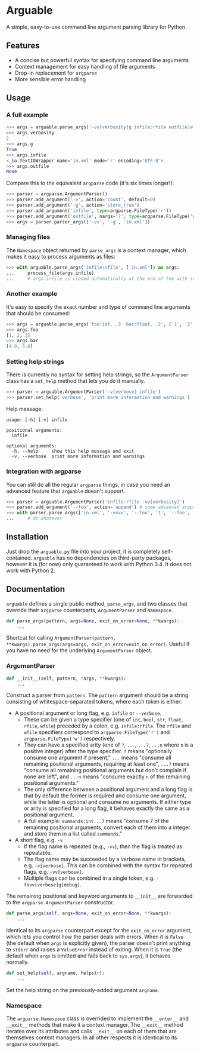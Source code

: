 # Arguable

A simple, easy-to-use command line argument parsing library for Python.

## Features

- A concise but powerful syntax for specifying command line arguments
- Context management for easy handling of file arguments
- Drop-in replacement for `argparse`
- More sensible error handling

## Usage

### A full example

```python
>>> args = arguable.parse_args('-vv[verbosity]g infile:rfile outfile:wfile?', ['-vv', '-g', 'in.xml'])
>>> args.verbosity
2
>>> args.g
True
>>> args.infile
<_io.TextIOWrapper name='in.xml' mode='r' encoding='UTF-8'>
>>> args.outfile
None
```

Compare this to the equivalent `argparse` code (it's six times longer!):

```python
>>> parser = argparse.ArgumentParser()
>>> parser.add_argument('-v', action='count', default=0)
>>> parser.add_argument('-g', action='store_true')
>>> parser.add_argument('infile', type=argparse.FileType('r'))
>>> parser.add_argument('outfile', nargs='?', type=argparse.FileType('w'))
>>> args = parser.parser_args(['-vv', '-g', 'in.xml'])
```

### Managing files

The `Namespace` object returned by `parse_args` is a context manager, which makes it easy to process arguments as files:

```python
>>> with arguable.parse_args('infile:rfile', ['in.xml']) as args:
...     process_file(args.infile)
...     # args.infile is closed automatically at the end of the with statement
```

### Another example

It's easy to specify the exact number and type of command line arguments that should be consumed:

```python
>>> args = arguable.parse_args('foo:int...3  bar:float...2', ['1', '2', '3', '4', '5'])
>>> args.foo
[1, 2, 3]
>>> args.bar
[4.0, 5.0]
```

### Setting help strings

There is currently no syntax for setting help strings, so the `ArgumentParser` class has a `set_help` method that lets you do it manually.

```python
>>> parser = arguable.ArgumentParser('-v[verbose] infile')
>>> parser.set_help('verbose', 'print more information and warnings')
```

Help message:

```
usage: [-h] [-v] infile

positional arguments:
  infile

optional arguments:
  -h, --help     show this help message and exit
  -v, --verbose  print more information and warnings
```

### Integration with argparse

You can still do all the regular `argparse` things, in case you need an advanced feature that `arguable` doesn't support.

```python
>>> parser = arguable.ArgumentParser('infile:rfile -vv[verbosity]')
>>> parser.add_argument('--foo', action='append') # some advanced argparse functionality
>>> with parser.parse_args(['in.xml', '-vvvv', '--foo', '1', '--foo', '2']) as args:
...     # do whatever
```

## Installation

Just drop the `arguable.py` file into your project; it is completely self-contained. `arguable` has no dependencies on third-party packages, however it is (for now) only guaranteed to work with Python 3.4. It does not work with Python 2.

## Documentation

`arguable` defines a single public method, `parse_args`, and two classes that override their `argparse` counterparts, `ArgumentParser` and `Namespace`.

```python
def parse_args(pattern, args=None, exit_on_error=None, **kwargs):
    ...
```

Shortcut for calling `ArgumentParser(pattern, **kwargs).parse_args(args=args, exit_on_error=exit_on_error)`. Useful if you have no need for the underlying `ArgumentParser` object.

### ArgumentParser

```python
def __init__(self, pattern, *args, **kwargs):
    ...
```

Construct a parser from `pattern`.  The `pattern` argument should be a string consisting of whitespace-separated tokens, where each token is either:

- A positional argument or long flag, e.g. `infile` or `--verbose`. 
  - These can be given a type specifier (one of `int`, `bool`, `str`, `float`, `rfile`, `wfile`) preceded by a colon, e.g. `infile:rfile`. The `rfile` and `wfile` specifiers correspond to `argparse.FileType('r')` and `argparse.FileType('w')` respectively.
  - They can have a specified arity (one of `?`, `...`,  `...?`, `...n` where `n` is a positive integer) after the type specifier. `?` means "optionally consume one argument if present," `...` means "consume all remaining positional arguments, requiring at least one", `...?` means "consume all remaining positional arguments but don't complain if none are left", and `...n` means "consume exactly `n` of the remaining positional arguments."
  - The only difference between a positional argument and a long flag is that by default the former is required and consume one argument, while the latter is optional and consume no arguments. If either type or arity is specified for a long flag, it behaves exactly the same as a positional argument.
  - A full example: `summands:int...7` means "consume 7 of the remaining positional arguments, convert each of them into a integer and store them in a list called `summands`."
- A short flag, e.g. `-v`
  - If the flag name is repeated (e.g., `-vv`), then the flag is treated as repeatable.
  - The flag name may be succeeded by a verbose name in brackets, e.g. `-v[verbose]`. This can be combined with the syntax for repeated flags, e.g. `-vv[verbose]`.
  - Multiple flags can be combined in a single token, e.g. `-fovv[verbose]g[debug]`.

The remaining positional and keyword arguments to `__init__` are forwarded to the `argparse.ArgumentParser` constructor.

```python
def parse_args(self, args=None, exit_on_error=None, **kwargs):
    ...
```

Identical to its `argparse` counterpart except for the `exit_on_error` argument, which lets you control how the parser deals with errors. When it is `False` (the default when `args` is explicitly given), the parser doesn't print anything to `stderr` and raises a `ValueError` instead of exiting. When it is `True` (the default when `args` is omitted and falls back to `sys.argv`), it behaves normally.

```python
def set_help(self, argname, helpstr):
    ...
```

Set the help string on the previously-added argument `argname`.

### Namespace

The `argparse.Namespace` class is overrided to implement the `__enter__` and `__exit__` methods that make it a context manager. The `__exit__` method iterates over its attributes and calls `__exit__` on each of them that are themselves context managers. In all other respects it is identical to its `argparse` counterpart.